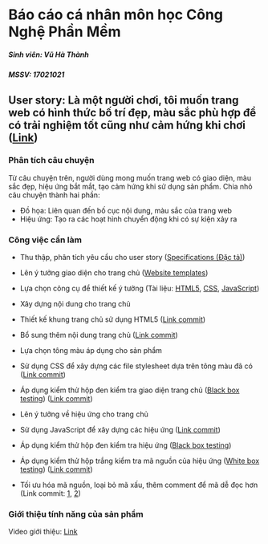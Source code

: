 ﻿# Báo cáo cá nhân môn học Công Nghệ Phần Mềm
##### Sinh viên: Vũ Hà Thành

##### MSSV: 17021021

## User story: Là một người chơi, tôi muốn trang web có hình thức bố trí đẹp, màu sắc phù hợp để có trải nghiệm tốt cũng như cảm hứng khi chơi ([Link](https://github.com/truonganhhoang/INT2208-8-2019/issues/163))

### Phân tích câu chuyện
Từ câu chuyện trên, người dùng mong muốn trang web có giao diện, màu sắc đẹp, hiệu ứng bắt mắt, tạo cảm hứng khi sử dụng sản phẩm.
Chia nhỏ câu chuyện thành hai phần:
- Đồ họa: Liên quan đến bố cục nội dung, màu sắc của trang web
- Hiệu ứng: Tạo ra các hoạt hình chuyển động khi có sự kiện xảy ra

### Công việc cần làm 

- Thu thập, phân tích yêu cầu cho user story
([Specifications (Đặc tả)](https://docs.google.com/document/d/1a4i_31R8WBUAnF91syr1FwBpKoAiTY6rEJt1xWjb74M/edit#heading=h.fvjpas4blmex))
- Lên ý tưởng giao diện cho trang chủ
([Website templates](https://colorlib.com/wp/templates/))
- Lựa chọn công cụ để thiết kế ý tưởng
(Tài liệu: [HTML5](https://www.w3schools.com/html/default.asp), [CSS](https://www.w3schools.com/css/default.asp), [JavaScript](https://www.w3schools.com/js/default.asp))
- Xây dựng nội dung cho trang chủ

- Thiết kế khung trang chủ sử dụng HTML5
([Link commit](https://github.com/19team/INT2208-8-2019/commit/980e511166773b93b4ae9c4be022a3a805a338dc))
- Bổ sung thêm nội dung trang chủ
([Link commit](https://github.com/19team/INT2208-8-2019/commit/b9487567c56d889bd39f34bf23bb3dc514bd60d3))
- Lựa chọn tông màu áp dụng cho sản phẩm

- Sử dụng CSS để xây dựng các file stylesheet dựa trên tông màu đã có
([Link commit](https://github.com/19team/INT2208-8-2019/commit/820dfb0b019b84c3bc5dcd4bececc335be338851))
- Áp dụng kiểm thử hộp đen kiểm tra giao diện trang chủ
([Black box testing](https://docs.google.com/document/d/1a4i_31R8WBUAnF91syr1FwBpKoAiTY6rEJt1xWjb74M/edit#heading=h.zhrswbsdiifd))
([Link commit](https://github.com/19team/INT2208-8-2019/commit/25b1273d35b4047a9ca52f61d5ac3c9c0b51518f))
- Lên ý tưởng về hiệu ứng cho trang chủ

- Sử dụng JavaScript để xây dựng các hiệu ứng
([Link commit](https://github.com/19team/INT2208-8-2019/commit/a8bcd70da2bf5ac5394952859fc16dbd2720b69f))
- Áp dụng kiểm thử hộp đen kiểm tra hiệu ứng
([Black box testing](https://docs.google.com/document/d/1a4i_31R8WBUAnF91syr1FwBpKoAiTY6rEJt1xWjb74M/edit#heading=h.zhrswbsdiifd))
- Áp dụng kiểm thử hộp trắng kiểm tra mã nguồn của hiệu ứng
([White box testing](https://docs.google.com/document/d/1a4i_31R8WBUAnF91syr1FwBpKoAiTY6rEJt1xWjb74M/edit#heading=h.ryzy80x4sqk1))
([Link commit](https://github.com/19team/INT2208-8-2019/commit/1602491e3968602e030d0fe9c40db8af63ba11c9))
- Tối ưu hóa mã nguồn, loại bỏ mã xấu, thêm comment để mã dễ đọc hơn
(Link commit: [1](https://github.com/19team/INT2208-8-2019/commit/a05439a355c405570c86fdc54ce8823787c81d0d), [2](https://github.com/19team/INT2208-8-2019/commit/e8a7f9e6a9ca9f13ac5a4662ba94d84488de9a17))
### Giới thiệu tính năng của sản phẩm
Video giới thiệu: [Link](https://youtu.be/8CiEyEvbtyw)
